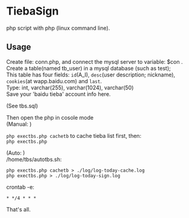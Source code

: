 TiebaSign
=========

php script with php (linux command line).


Usage
---
Create file: conn.php, and connect the mysql server to variable: $con .  
Create a table(named tb_user) in a mysql database (such as test);  
This table has four fields: `id`(A_I), `desc`(user description; nickname), `cookies`(at wapp.baidu.com) and `last`.  
Type: int, varchar(255), varchar(1024), varchar(50)  
Save your 'baidu tieba' account info here.  

(See tbs.sql)

Then open the php in cosole mode  
(Manual: )    

`php exectbs.php cachetb` to cache tieba list first, then:   
`php exectbs.php`    

(Auto: )   
/home/tbs/autotbs.sh:   

    php exectbs.php cachetb > ./log/log-today-cache.log
    php exectbs.php > ./log/log-today-sign.log


crontab -e:   

    * */4 * * * 


That's all.  
